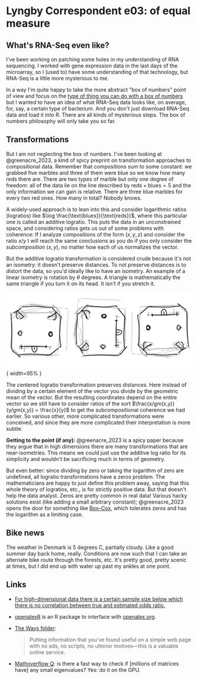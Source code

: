 # Lyngby Correspondent e03: of equal measure


## What's RNA-Seq even like?

I've been working on patching some holes in my understanding of RNA sequencing.
I worked with gene expression data in the last days of the microarray, so I
(used to) have some understanding of that technology, but RNA-Seq is a little
more mysterious to me. 

In a way I'm quite happy to take the more abstract "box of numbers" point of
view and focus on the 
[type of thing you can do with a box of numbers](https://en.wikipedia.org/wiki/Singular_value_decomposition) 
but I wanted to have an idea of what RNA-Seq data looks like, on average, for,
say, a certain type of bacterium. And you don't just download RNA-Seq data and
load it into R. There are all kinds of mysterious steps. The box of numbers
philosophy will only take you so far.

## Transformations
But I am not neglecting the box of numbers. I've been looking at
@greenacre_2023, a kind of spicy preprint on transformation approaches to
compositional data. Remember that compositions sum to some constant: we grabbed
five marbles and three of them were blue so we know how many reds there are.
There are two types of marble but only one degree of freedom: all of the data
lie on the line described by 
$\text{reds} + \text{blues} = 5$ 
and the only information we can gain is relative. There are three blue marbles
for every two red ones. How many in total? Nobody knows.

A widely-used approach is to lean into this and consider logarithmic ratios
(logratios) like 
$\log \frac{\text{blues}}{\text{reds}}$, 
where this particular one is called an additive logratio. This puts the data in
an unconstrained space, and considering ratios gets us out of some problems
with coherence: If I analyze compositions of the form $(x, y, z)$ and consider
the ratio $x/y$ I will reach the same conclusions as you do if you only
consider the _subcomposition_ $(x, y)$, no matter how each of us normalizes the
vector.

But the additive logratio transformation is considered crude because it's not
an isometry: it doesn't preserve distances. To not preserve distances is to
distort the data, so you'd ideally like to have an isometry. An example of a
linear isometry is rotation by $\theta$ degrees. A triangle is mathematically
the same triangle if you turn it on its head. It isn't if you stretch it.

![](img/20240201_isometry.png){ width=95% }

The centered logratio transformation preserves distances. Here instead of
dividing by a certain element of the vector you divide by the geometric mean of
the vector. But the resulting coordinates depend on the entire vector so we
still have to consider ratios of the sort 
$\frac{x/gm(x,y)}{y/gm(x,y)} = \frac{x}{y}$ 
to get the subcompositional coherence we had earlier. So various other, more
complicated transformations were conceived, and since they are more complicated
their interpretation is more subtle.

**Getting to the point (if any):** @greenacre_2023 is a spicy paper because they
argue that in high dimensions there are many transformations that are
near-isometries. This means we could just use the additive log ratio for
its simplicity and wouldn't be sacrificing much in terms of geometry. 

But even better: since dividing by zero or taking the logarithm of zero are
undefined, all logratio transformations have a zeros problem.  The
mathematicians are happy to just define this problem away, saying that this
whole theory of logratios, etc., is for strictly positive data. But that
doesn't help the data analyst. Zeros are pretty common in real data! Various
hacky solutions exist (like adding a small arbitrary constant); @greenacre_2023
opens the door for something like 
[Box–Cox](https://en.wikipedia.org/wiki/Power_transform#Box%E2%80%93Cox_transformation), 
which tolerates zeros and has the logarithm as a limiting case. 

## Bike news

The weather in Denmark is 5 degrees C, partially cloudy. Like a good summer day
back home, really. Conditions are now such that I can take an alternate bike
route through the forests, etc. It's pretty good, pretty scenic at times, but I
did end up with water up past my ankles at one point.

## Links
* [For high-dimensional data there is a certain sample size below which there is no correlation between true and estimated odds ratio.](https://hbiostat.org/bbr/hdata)
* [openalexR](https://docs.ropensci.org/openalexR/) is an R package to interface with [openalex.org](https://openalex.org).
* [The Ways folder](https://lrhodes.net/ways/ways.html):

  > Putting information that you’ve found useful on a simple web page with no
  > ads, no scripts, no ulterior motives—this is a valuable online service.
* [Mathoverflow Q](https://mathoverflow.net/questions/462766/is-there-a-fast-way-to-check-if-a-matrix-has-any-small-eigenvalues): is there a fast way to check if [millions of matrices have] any small eigenvalues? Yes: do it on the GPU.
